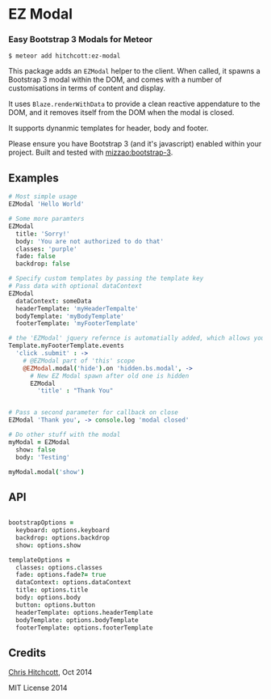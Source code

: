 # EZ Modal

### Easy Bootstrap 3 Modals for Meteor

```
$ meteor add hitchcott:ez-modal
```

This package adds an `EZModal` helper to the client. When called, it spawns a Bootstrap 3 modal within the DOM, and comes with a number of customisations in terms of content and display.

It uses `Blaze.renderWithData` to provide a clean reactive appendature to the DOM, and it removes itself from the DOM when the modal is closed.

It supports dynanmic templates for header, body and footer.

Please ensure you have Bootstrap 3 (and it's javascript) enabled within your project. Built and tested with  [mizzao:bootstrap-3](https://github.com/mizzao/meteor-bootstrap-3).

## Examples

```coffeescript
# Most simple usage
EZModal 'Hello World'

# Some more paramters
EZModal
  title: 'Sorry!'
  body: 'You are not authorized to do that'
  classes: 'purple'
  fade: false
  backdrop: false

# Specify custom templates by passing the template key
# Pass data with optional dataContext
EZModal
  dataContext: someData
  headerTemplate: 'myHeaderTempalte'
  bodyTemplate: 'myBodyTemplate'
  footerTemplate: 'myFooterTemplate'

# the 'EZModal' jquery refernce is automatially added, which allows you to hook into modal events from the child templates, eg:
Template.myFooterTemplate.events
  'click .submit' : ->
    # @EZModal part of 'this' scope
    @EZModal.modal('hide').on 'hidden.bs.modal', ->
      # New EZ Modal spawn after old one is hidden
      EZModal
        'title' : "Thank You"


# Pass a second parameter for callback on close
EZModal 'Thank you', -> console.log 'modal closed'

# Do other stuff with the modal
myModal = EZModal
  show: false
  body: 'Testing'

myModal.modal('show')
```

## API

```coffeescript

bootstrapOptions =
  keyboard: options.keyboard
  backdrop: options.backdrop
  show: options.show

templateOptions =
  classes: options.classes
  fade: options.fade?= true
  dataContext: options.dataContext
  title: options.title
  body: options.body
  button: options.button
  headerTemplate: options.headerTemplate
  bodyTemplate: options.bodyTemplate
  footerTemplate: options.footerTemplate
```

## Credits

[Chris Hitchcott](http://github.com/hitchcott), Oct 2014

MIT License 2014
